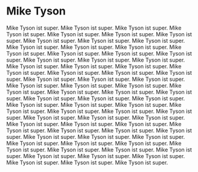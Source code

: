 # Mike Tyson

Mike Tyson ist super. Mike Tyson ist super. Mike Tyson ist super. Mike Tyson ist super. Mike Tyson ist super. Mike Tyson ist super. Mike Tyson ist super. Mike Tyson ist super. Mike Tyson ist super. Mike Tyson ist super. Mike Tyson ist super. Mike Tyson ist super. Mike Tyson ist super. Mike Tyson ist super. Mike Tyson ist super. Mike Tyson ist super. Mike Tyson ist super. Mike Tyson ist super. Mike Tyson ist super. Mike Tyson ist super. Mike Tyson ist super. Mike Tyson ist super. Mike Tyson ist super. Mike Tyson ist super. Mike Tyson ist super. Mike Tyson ist super. Mike Tyson ist super. Mike Tyson ist super. Mike Tyson ist super. Mike Tyson ist super. Mike Tyson ist super. Mike Tyson ist super. Mike Tyson ist super. Mike Tyson ist super. Mike Tyson ist super. Mike Tyson ist super. Mike Tyson ist super. Mike Tyson ist super. Mike Tyson ist super. Mike Tyson ist super. Mike Tyson ist super. Mike Tyson ist super. Mike Tyson ist super. Mike Tyson ist super. Mike Tyson ist super. Mike Tyson ist super. Mike Tyson ist super. Mike Tyson ist super. Mike Tyson ist super. Mike Tyson ist super. Mike Tyson ist super. Mike Tyson ist super. Mike Tyson ist super. Mike Tyson ist super. Mike Tyson ist super. Mike Tyson ist super. Mike Tyson ist super. Mike Tyson ist super. Mike Tyson ist super. Mike Tyson ist super. Mike Tyson ist super. Mike Tyson ist super. Mike Tyson ist super. Mike Tyson ist super. Mike Tyson ist super. Mike Tyson ist super. Mike Tyson ist super. Mike Tyson ist super. Mike Tyson ist super. Mike Tyson ist super. Mike Tyson ist super. Mike Tyson ist super. Mike Tyson ist super. 